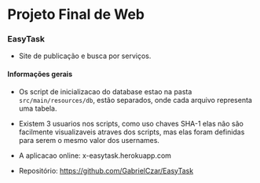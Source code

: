 # Projeto Final de Web

### EasyTask

- Site de publicação e busca por serviços.
   
#### Informações gerais

- Os script de inicializacao do database estao na pasta
``` src/main/resources/db ```, estão separados, onde cada arquivo representa 
uma tabela.

- Existem 3 usuarios nos scripts, como uso chaves SHA-1 elas não são facilmente
visualizaveis atraves dos scripts, mas elas foram definidas para serem o mesmo valor dos usernames.

- A aplicacao online: x-easytask.herokuapp.com   
- Repositório: https://github.com/GabrielCzar/EasyTask
